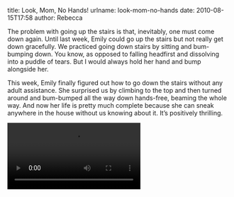 title: Look, Mom, No Hands!
urlname: look-mom-no-hands
date: 2010-08-15T17:58
author: Rebecca

The problem with going up the stairs is that, inevitably, one must come down
again. Until last week, Emily could go up the stairs but not really get down
gracefully. We practiced going down stairs by sitting and bum-bumping down. You
know, as opposed to falling headfirst and dissolving into a puddle of tears. But
I would always hold her hand and bump alongside her.

This week, Emily finally figured out how to go down the stairs without any adult
assistance. She surprised us by climbing to the top and then turned around and
bum-bumped all the way down hands-free, beaming the whole way. And now her life
is pretty much complete because she can sneak anywhere in the house without us
knowing about it. It&#x02bc;s positively thrilling.

<video controls preload="metadata"><source src="{static}/images/2010-08-15-emily-stairs.mp4"></video>
